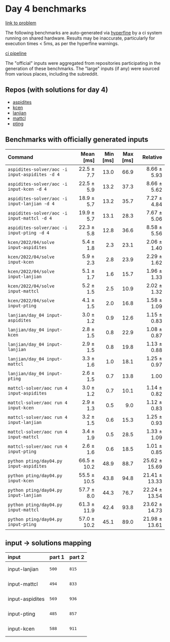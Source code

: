 # Day 4 benchmarks

[link to problem](http://adventofcode.com/2022/day/4)

The following benchmarks are auto-generated via [hyperfine](https://github.com/sharkdp/hyperfine) by a ci system running on shared hardware. Results may be inaccurate, particularly for execution times < 5ms, as per the hyperfine warnings.

[ci pipeline](http://ci.papercode.net:8080/teams/aoc2022/pipelines/aoc-compare-2022)

The "official" inputs were aggregated from repositories participating in the generation of these benchmarks. The "large" inputs (if any) were sourced from various places, including the subreddit.

## Repos (with solutions for day 4)


- [aspidites](https://github.com/aspidites/aoc2022)
- [kcen](https://github.com/kcen/AdventOfCode)
- [lanjian](https://github.com/LanJian/aoc-2022)
- [mattcl](https://github.com/mattcl/aoc2022)
- [pting](https://github.com/pting/aoc2022)

## Benchmarks with officially generated inputs
| Command | Mean [ms] | Min [ms] | Max [ms] | Relative |
|:---|---:|---:|---:|---:|
| `aspidites-solver/aoc -i input-aspidites -d 4` | 22.5 ± 7.7 | 13.0 | 66.9 | 8.66 ± 5.93 |
| `aspidites-solver/aoc -i input-kcen -d 4` | 22.5 ± 5.9 | 13.2 | 37.3 | 8.66 ± 5.62 |
| `aspidites-solver/aoc -i input-lanjian -d 4` | 18.9 ± 5.7 | 13.2 | 35.7 | 7.27 ± 4.84 |
| `aspidites-solver/aoc -i input-mattcl -d 4` | 19.9 ± 5.7 | 13.1 | 28.3 | 7.67 ± 5.06 |
| `aspidites-solver/aoc -i input-pting -d 4` | 22.3 ± 5.8 | 12.8 | 36.6 | 8.58 ± 5.56 |
| `kcen/2022/04/solve input-aspidites` | 5.4 ± 1.8 | 2.3 | 23.1 | 2.06 ± 1.40 |
| `kcen/2022/04/solve input-kcen` | 5.9 ± 2.3 | 2.8 | 23.9 | 2.29 ± 1.62 |
| `kcen/2022/04/solve input-lanjian` | 5.1 ± 1.7 | 1.6 | 15.7 | 1.96 ± 1.33 |
| `kcen/2022/04/solve input-mattcl` | 5.2 ± 1.5 | 2.5 | 10.9 | 2.02 ± 1.32 |
| `kcen/2022/04/solve input-pting` | 4.1 ± 1.5 | 2.0 | 16.8 | 1.58 ± 1.09 |
| `lanjian/day_04 input-aspidites` | 3.0 ± 1.2 | 0.9 | 12.6 | 1.15 ± 0.83 |
| `lanjian/day_04 input-kcen` | 2.8 ± 1.5 | 0.8 | 22.9 | 1.08 ± 0.87 |
| `lanjian/day_04 input-lanjian` | 2.9 ± 1.5 | 0.8 | 19.8 | 1.13 ± 0.88 |
| `lanjian/day_04 input-mattcl` | 3.3 ± 1.6 | 1.0 | 18.1 | 1.25 ± 0.97 |
| `lanjian/day_04 input-pting` | 2.6 ± 1.5 | 0.7 | 13.8 | 1.00 |
| `mattcl-solver/aoc run 4 input-aspidites` | 3.0 ± 1.2 | 0.7 | 10.1 | 1.14 ± 0.82 |
| `mattcl-solver/aoc run 4 input-kcen` | 2.9 ± 1.3 | 0.5 | 9.0 | 1.12 ± 0.83 |
| `mattcl-solver/aoc run 4 input-lanjian` | 3.2 ± 1.5 | 0.6 | 15.3 | 1.25 ± 0.93 |
| `mattcl-solver/aoc run 4 input-mattcl` | 3.4 ± 1.9 | 0.5 | 28.5 | 1.33 ± 1.09 |
| `mattcl-solver/aoc run 4 input-pting` | 2.6 ± 1.6 | 0.6 | 18.5 | 1.01 ± 0.85 |
| `python pting/day04.py input-aspidites` | 66.5 ± 10.2 | 48.9 | 88.7 | 25.62 ± 15.69 |
| `python pting/day04.py input-kcen` | 55.5 ± 10.5 | 43.8 | 94.8 | 21.41 ± 13.33 |
| `python pting/day04.py input-lanjian` | 57.7 ± 8.0 | 44.3 | 76.7 | 22.24 ± 13.54 |
| `python pting/day04.py input-mattcl` | 61.3 ± 11.9 | 42.4 | 93.8 | 23.62 ± 14.73 |
| `python pting/day04.py input-pting` | 57.0 ± 10.2 | 45.1 | 89.0 | 21.98 ± 13.61 |

## input -> solutions mapping
|input|part 1|part 2|
|:---|:---|:---|
|input-lanjian|<pre>500</pre>|<pre>815</pre>|
|input-mattcl|<pre>494</pre>|<pre>833</pre>|
|input-aspidites|<pre>569</pre>|<pre>936</pre>|
|input-pting|<pre>485</pre>|<pre>857</pre>|
|input-kcen|<pre>588</pre>|<pre>911</pre>|
